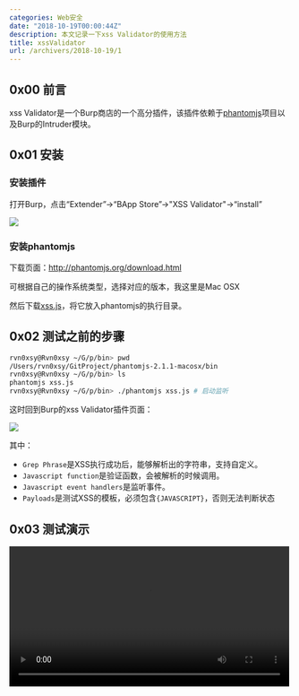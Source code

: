```yaml
---
categories: Web安全
date: "2018-10-19T00:00:44Z"
description: 本文记录一下xss Validator的使用方法
title: xssValidator
url: /archivers/2018-10-19/1
---
```


## 0x00 前言

xss Validator是一个Burp商店的一个高分插件，该插件依赖于[phantomjs](http://phantomjs.org)项目以及Burp的Intruder模块。

## 0x01 安装

### 安装插件

打开Burp，点击“Extender”->“BApp Store”->"XSS Validator"->“install”

![](https://images.payloads.online/334a8eca-4f5f-11ec-b118-00d861bf4abb.png)

### 安装phantomjs

下载页面：http://phantomjs.org/download.html

可根据自己的操作系统类型，选择对应的版本，我这里是Mac OSX

然后下载[xss.js](https://github.com/PortSwigger/xss-validator/raw/master/xss-detector/xss.js)，将它放入phantomjs的执行目录。

## 0x02 测试之前的步骤

```sh
rvn0xsy@Rvn0xsy ~/G/p/bin> pwd
/Users/rvn0xsy/GitProject/phantomjs-2.1.1-macosx/bin
rvn0xsy@Rvn0xsy ~/G/p/bin> ls
phantomjs xss.js
rvn0xsy@Rvn0xsy ~/G/p/bin> ./phantomjs xss.js # 启动监听
```

这时回到Burp的xss Validator插件页面：


![](https://images.payloads.online/339905be-4f5f-11ec-bdc6-00d861bf4abb.png)

其中：

* `Grep Phrase`是XSS执行成功后，能够解析出的字符串，支持自定义。
* `Javascript function`是验证函数，会被解析的时候调用。
* `Javascript event handlers`是监听事件。
* `Payloads`是测试XSS的模板，必须包含`{JAVASCRIPT}`，否则无法判断状态

## 0x03 测试演示

<video src="https://images.payloads.online/33e2dd38-4f5f-11ec-a918-00d861bf4abb.mp4" controls="controls" width="500px">
哎呀~ 换个浏览器试试吧！
</video>